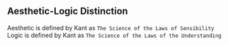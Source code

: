 ## Aesthetic-Logic Distinction
Aesthetic is defined by Kant as `The Science of the Laws of Sensibility`
Logic is defined by Kant as `The Science of the Laws of the Understanding`